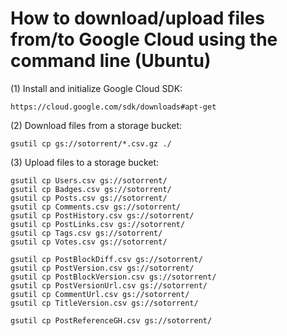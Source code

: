 # How to download/upload files from/to Google Cloud using the command line (Ubuntu)

(1) Install and initialize Google Cloud SDK:

    https://cloud.google.com/sdk/downloads#apt-get

(2) Download files from a storage bucket:

    gsutil cp gs://sotorrent/*.csv.gz ./

(3) Upload files to a storage bucket:

    gsutil cp Users.csv gs://sotorrent/
    gsutil cp Badges.csv gs://sotorrent/
    gsutil cp Posts.csv gs://sotorrent/
    gsutil cp Comments.csv gs://sotorrent/
    gsutil cp PostHistory.csv gs://sotorrent/
    gsutil cp PostLinks.csv gs://sotorrent/
    gsutil cp Tags.csv gs://sotorrent/
    gsutil cp Votes.csv gs://sotorrent/
    
    gsutil cp PostBlockDiff.csv gs://sotorrent/
    gsutil cp PostVersion.csv gs://sotorrent/
    gsutil cp PostBlockVersion.csv gs://sotorrent/
    gsutil cp PostVersionUrl.csv gs://sotorrent/
    gsutil cp CommentUrl.csv gs://sotorrent/
    gsutil cp TitleVersion.csv gs://sotorrent/ 
      
    gsutil cp PostReferenceGH.csv gs://sotorrent/
